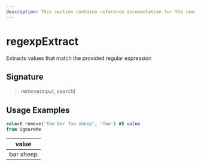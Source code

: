 ```yaml
---
description: This section contains reference documentation for the remove function.
---
```


# regexpExtract

Extracts values that match the provided regular expression

## Signature

> remove(input, search)

## Usage Examples

```sql
select remove('foo bar foo sheep', 'foo') AS value
from ignoreMe
```

| value   | 
| ------------- |
| bar sheep |
